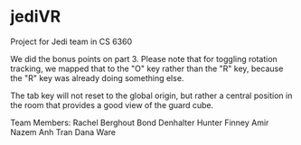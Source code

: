 # jediVR
Project for Jedi team in CS 6360

We did the bonus points on part 3. Please note that for toggling rotation tracking, we mapped that to the "O" key rather than the "R" key, because the "R" key was already doing something else.

The tab key will not reset to the global origin, but rather a central position in the room that provides a good view of the guard cube.

Team Members:
Rachel Berghout
Bond Denhalter
Hunter Finney
Amir Nazem
Anh Tran
Dana Ware



